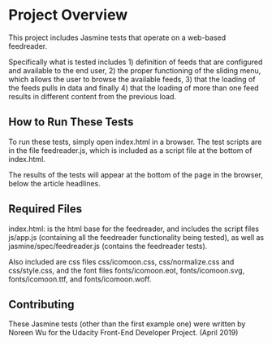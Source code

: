 # Project Overview

This project includes Jasmine tests that operate on a web-based feedreader.

Specifically what is tested includes 1) definition of feeds that are configured
and available to the end user, 2) the proper functioning of the sliding menu,
which allows the user to browse the available feeds, 3) that the loading of
the feeds pulls in data and finally 4) that the loading of more than one feed
results in different content from the previous load.


## How to Run These Tests

To run these tests, simply open index.html in a browser. The test scripts are in
the file feedreader.js, which is included as a script file at the bottom of
index.html.

The results of the tests will appear at the bottom of the page in the browser,
below the article headlines.

## Required Files

index.html: is the html base for the feedreader, and includes the script files
js/app.js (containing all the feedreader functionality being tested), as well
as jasmine/spec/feedreader.js (contains the feedreader tests).

Also included are css files css/icomoon.css, css/normalize.css and css/style.css,
and the font files fonts/icomoon.eot, fonts/icomoon.svg, fonts/icomoon.ttf, and
fonts/icomoon.woff.


## Contributing

These Jasmine tests (other than the first example one) were written by Noreen Wu for
the Udacity Front-End Developer Project. (April 2019)
